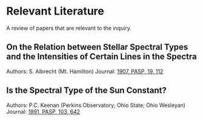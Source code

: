 # Relevant Literature

A review of papers that are relevant to the inquiry.

## On the Relation between Stellar Spectral Types and the Intensities of Certain Lines in the Spectra
Authors: S. Albrecht (Mt. Hamilton)
Journal: [1907, PASP, 19, 112](http://www.jstor.org/stable/40692815?seq=1#page_scan_tab_contents)


## Is the Spectral Type of the Sun Constant?
Authors: P.C. Keenan (Perkins Observatory; Ohio State; Ohio Wesleyan)
Journal: [1991, PASP, 103, 642](http://adsabs.harvard.edu/full/1991PASP..103..642K)
